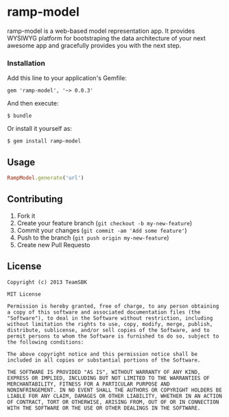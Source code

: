 ramp-model
==

ramp-model is a web-based model representation app. It provides WYSIWYG platform
for bootstraping the data architecture of your next awesome app and gracefully
provides you with the next step.

### Installation

Add this line to your application's Gemfile:

```
gem 'ramp-model', '~> 0.0.3'
```

And then execute:

```shell
$ bundle
```

Or install it yourself as:

```shell
$ gem install ramp-model
```

## Usage

```ruby
RampModel.generate('url')
```

## Contributing

1. Fork it
2. Create your feature branch (`git checkout -b my-new-feature`)
3. Commit your changes (`git commit -am 'Add some feature'`)
4. Push to the branch (`git push origin my-new-feature`)
5. Create new Pull Requesto


## License

```
Copyright (c) 2013 TeamSBK

MIT License

Permission is hereby granted, free of charge, to any person obtaining
a copy of this software and associated documentation files (the
"Software"), to deal in the Software without restriction, including
without limitation the rights to use, copy, modify, merge, publish,
distribute, sublicense, and/or sell copies of the Software, and to
permit persons to whom the Software is furnished to do so, subject to
the following conditions:

The above copyright notice and this permission notice shall be
included in all copies or substantial portions of the Software.

THE SOFTWARE IS PROVIDED "AS IS", WITHOUT WARRANTY OF ANY KIND,
EXPRESS OR IMPLIED, INCLUDING BUT NOT LIMITED TO THE WARRANTIES OF
MERCHANTABILITY, FITNESS FOR A PARTICULAR PURPOSE AND
NONINFRINGEMENT. IN NO EVENT SHALL THE AUTHORS OR COPYRIGHT HOLDERS BE
LIABLE FOR ANY CLAIM, DAMAGES OR OTHER LIABILITY, WHETHER IN AN ACTION
OF CONTRACT, TORT OR OTHERWISE, ARISING FROM, OUT OF OR IN CONNECTION
WITH THE SOFTWARE OR THE USE OR OTHER DEALINGS IN THE SOFTWARE.
```
